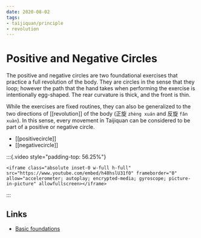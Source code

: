 ```yaml
---
date: 2020-08-02
tags:
- taijiquan/principle
- revolution
---
```


# Positive and Negative Circles

The positive and negative circles are two foundational exercises that practice a full revolution of the body.
They are circles in the sense that they loop; however the path that the hand takes when performing the exercise is intentionally egg-shaped.
The rear curvature is thick, and the front is thin.

While the exercises are fixed routines, they can also be generalized to the two directions of [[revolution]] of the body (正旋 `zhèng xuán` and 反旋 `fǎn xuàn`).
In this sense, every movement in Taijiquan can be considered to be part of a positive or negative circle.

* [[positivecircle]]
* [[negativecircle]]

:::{.video style="padding-top: 56.25%"}
```{=html}
<iframe class="absolute inset-0 w-full h-full" src="https://www.youtube.com/embed/h48hslU31f0" frameborder="0" allow="accelerometer; autoplay; encrypted-media; gyroscope; picture-in-picture" allowfullscreen></iframe>
```
:::

## Links
* [Basic foundations](http://practicalmethod.com/2010/11/basic-foundations-online-video-trailer/)
